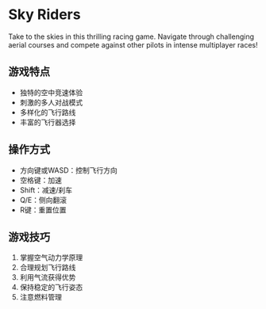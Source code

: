 # Sky Riders

Take to the skies in this thrilling racing game. Navigate through challenging aerial courses and compete against other pilots in intense multiplayer races!

## 游戏特点

- 独特的空中竞速体验
- 刺激的多人对战模式
- 多样化的飞行路线
- 丰富的飞行器选择

## 操作方式

- 方向键或WASD：控制飞行方向
- 空格键：加速
- Shift：减速/刹车
- Q/E：侧向翻滚
- R键：重置位置

## 游戏技巧

1. 掌握空气动力学原理
2. 合理规划飞行路线
3. 利用气流获得优势
4. 保持稳定的飞行姿态
5. 注意燃料管理
